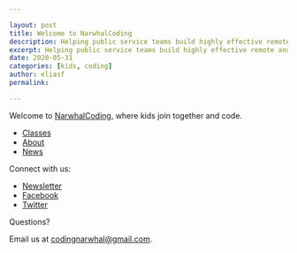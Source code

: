 ```yaml
---

layout: post
title: Welcome to NarwhalCoding
description: Helping public service teams build highly effective remote and telework environments.
excerpt: Helping public service teams build highly effective remote and telework environments.
date: 2020-05-31
categories: [kids, coding]
author: eliasf
permalink: 

---
```


Welcome to [NarwhalCoding](https://narwhalcoding.com), where kids join together and code.

* [Classes](/classes)
* [About](/about)
* [News](/news)

Connect with us:

* [Newsletter](/subscribe)
* [Facebook](https://facebook.com/narwhalcoding)
* [Twitter](https://twitter.com/narwhalcoding)

Questions?

Email us at [codingnarwhal@gmail.com](mailto:codingnarwhal@gmail.com).